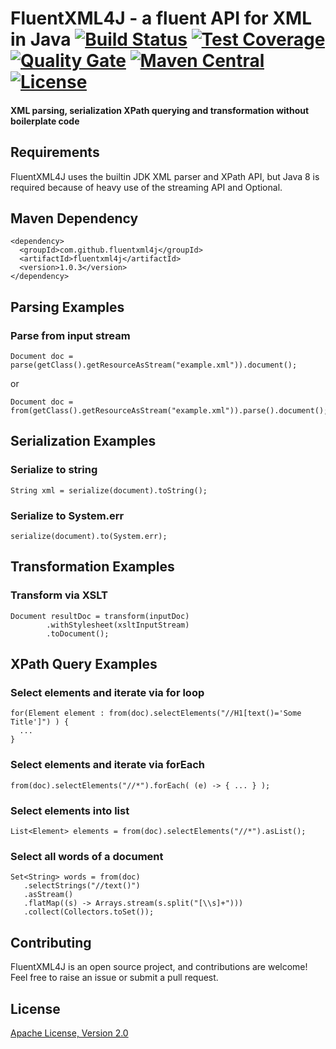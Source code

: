 # FluentXML4J - a fluent API for XML in Java [![Build Status](https://travis-ci.org/fluentxml4j/fluentxml4j.svg?branch=master)](https://travis-ci.org/fluentxml4j/fluentxml4j) [![Test Coverage](https://codecov.io/gh/fluentxml4j/fluentxml4j/branch/master/graph/badge.svg)](https://codecov.io/gh/fluentxml4j/fluentxml4j) [![Quality Gate](https://sonarqube.com/api/badges/gate?key=com.github.fluentxml4j:fluentxml4j)](https://sonarcloud.io/dashboard?id=com.github.fluentxml4j%3Afluentxml4j) [![Maven Central](https://img.shields.io/maven-central/v/com.github.fluentxml4j/fluentxml4j.svg)](https://search.maven.org/#search%7Cga%7C1%7Cfluentxml4j) [![License](https://img.shields.io/badge/License-Apache%202.0-blue.svg)](https://www.apache.org/licenses/LICENSE-2.0.txt)

#### XML parsing, serialization XPath querying and transformation without boilerplate code

## Requirements
FluentXML4J uses the builtin JDK XML parser and XPath API, but Java 8 is required because of heavy use
of the streaming API and Optional.

## Maven Dependency

```
<dependency>
  <groupId>com.github.fluentxml4j</groupId>
  <artifactId>fluentxml4j</artifactId>
  <version>1.0.3</version>
</dependency>
```

## Parsing Examples

### Parse from input stream
```
Document doc = parse(getClass().getResourceAsStream("example.xml")).document();
```

or

```
Document doc = from(getClass().getResourceAsStream("example.xml")).parse().document();
```

## Serialization Examples

### Serialize to string
```
String xml = serialize(document).toString();
```

### Serialize to System.err
```
serialize(document).to(System.err);
```

## Transformation Examples

### Transform via XSLT
```
Document resultDoc = transform(inputDoc)
        .withStylesheet(xsltInputStream)
        .toDocument();
```

## XPath Query Examples

### Select elements and iterate via for loop
```
for(Element element : from(doc).selectElements("//H1[text()='Some Title']") ) {
  ...
}
```

### Select elements and iterate via forEach

```
from(doc).selectElements("//*").forEach( (e) -> { ... } );
```

### Select elements into list
```
List<Element> elements = from(doc).selectElements("//*").asList();
```

### Select all words of a document
```
Set<String> words = from(doc)
   .selectStrings("//text()")
   .asStream()
   .flatMap((s) -> Arrays.stream(s.split("[\\s]+")))
   .collect(Collectors.toSet());
```

## Contributing
FluentXML4J is an open source project, and contributions are welcome! Feel free to raise an issue or submit a pull request.

## License

[Apache License, Version 2.0](license)
